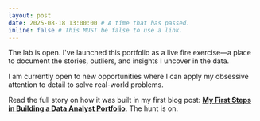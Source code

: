 ```yaml
---
layout: post
date: 2025-08-18 13:00:00 # A time that has passed.
inline: false # This MUST be false to use a link.
---
```


The lab is open. I've launched this portfolio as a live fire exercise—a place to document the stories, outliers, and insights I uncover in the data.

I am currently open to new opportunities where I can apply my obsessive attention to detail to solve real-world problems.

Read the full story on how it was built in my first blog post: **[My First Steps in Building a Data Analyst Portfolio](/blog/building-my-data-analyst-portfolio/)**. The hunt is on.